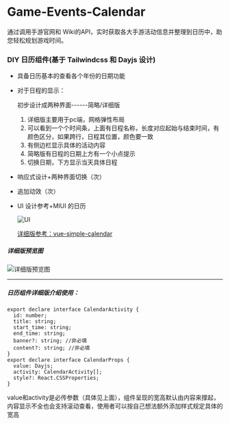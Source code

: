 # Game-Events-Calendar

通过调用手游官网和 Wiki的API，实时获取各大手游活动信息并整理到日历中，助您轻松规划游戏时间。

### DIY 日历组件(基于 Tailwindcss 和 Dayjs 设计)

- 具备日历基本的查看各个年份的日期功能

- 对于日程的显示：

  初步设计成两种界面------简略/详细版

  1. 详细版主要用于pc端，网格弹性布局
  2. 可以看到一个个时间条，上面有日程名称，长度对应起始与结束时间，有颜色区分，如果跨行，日程其位置，颜色要一致
  3. 有侧边栏显示具体的活动内容
  4. 简略版有日程的日期上方有一个小点提示
  5. 切换日期，下方显示当天具体日程

- 响应式设计+两种界面切换（次）

- 追加动效（次）

- UI 设计参考+MIUI 的日历

  ![UI](http://dns.huagecloud.top:8097/api/files/1689263227023.png)

  [详细版参考：vue-simple-calendar](https://tallent.us/vue-simple-calendar/)

##### 详细版预览图

![详细版预览图](http://dns.huagecloud.top:8097/api/files/1689761920259.png)

------

##### 日历组件详细版介绍使用：

```tsx
export declare interface CalendarActivity {
  id: number;
  title: string;
  start_time: string;
  end_time: string;
  banner?: string; //非必填
  content?: string; //非必填
}
export declare interface CalendarProps {
  value: Dayjs;
  activity: CalendarActivity[];
  style?: React.CSSProperties;
}
```

value和activity是必传参数（具体见上面），组件呈现的宽高默认由内容来撑起，内容显示不全也会支持滚动查看，使用者可以按自己想法额外添加样式规定具体的宽高

